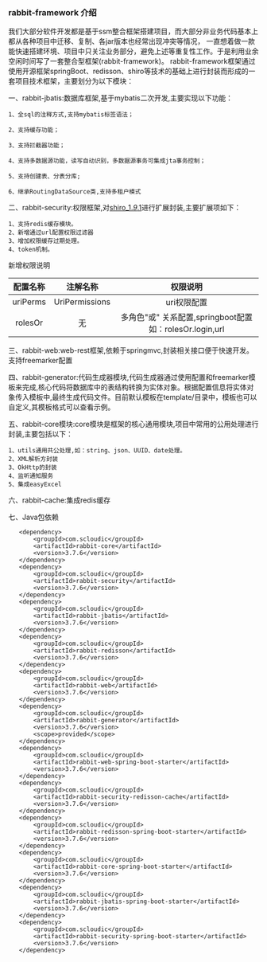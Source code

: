 ### rabbit-framework 介绍
我们大部分软件开发都是基于ssm整合框架搭建项目，而大部分非业务代码基本上都从各种项目中迁移、复制、各jar版本也经常出现冲突等情况，
一直想着做一款能快速搭建环境、项目中只关注业务部分，避免上述等重复性工作。于是利用业余空闲时间写了一套整合型框架(rabbit-framework)。
rabbit-framework框架通过使用开源框架springBoot、redisson、shiro等技术的基础上进行封装而形成的一套项目技术框架，主要划分为以下模块：

一、rabbit-jbatis:数据库框架,基于mybatis二次开发,主要实现以下功能：

	1、全sql的注释方式,支持mybatis标签语法；
	
	2、支持缓存功能；
	
	3、支持拦截器功能；
	
	4、支持多数据源功能，读写自动识别，多数据源事务可集成jta事务控制；
	
	5、支持创建表、分表分库;
	
	6、继承RoutingDataSource类,支持多租户模式 
	

二、rabbit-security:权限框架,对[shiro_1._9_.1](https://github.com/apache/shiro/)进行扩展封装,主要扩展项如下：

    1、支持redis缓存模块。
    2、新增通过url配置权限过滤器
    3、增加权限缓存过期处理。
    4、token机制。
   
   新增权限说明
    
   | 配置名称 | 注解名称 | 权限说明|
   | :-----:| :----: |:----: |
   | uriPerms | UriPermissions | uri权限配置 |
   | rolesOr | 无 | 多角色"或" 关系配置,springboot配置如：rolesOr.login,url |

三、rabbit-web:web-rest框架,依赖于springmvc,封装相关接口便于快速开发。支持freemarker配置

四、rabbit-generator:代码生成器模块,代码生成器通过使用配置和freemarker模板来完成,核心代码将数据库中的表结构转换为实体对象。根据配置信息将实体对象传入模板中,最终生成代码文件。目前默认模板在template/目录中，模板也可以自定义,其模板格式可以查看示例。

五、rabbit-core模块:core模块是框架的核心通用模块,项目中常用的公用处理进行封装,主要包括以下：

    1、utils通用共公处理,如：string、json、UUID、date处理。
    2、XML解析方封装
    3、OkHttp的封装
    4、监听通知服务
    5、集成easyExcel
   

六、rabbit-cache:集成redis缓存

七、Java包依赖
````
   <dependency>
       <groupId>com.scloudic</groupId>
       <artifactId>rabbit-core</artifactId>
       <version>3.7.6</version>
   </dependency>
   <dependency>
       <groupId>com.scloudic</groupId>
       <artifactId>rabbit-security</artifactId>
       <version>3.7.6</version>
   </dependency>
   <dependency>
       <groupId>com.scloudic</groupId>
       <artifactId>rabbit-jbatis</artifactId>
       <version>3.7.6</version>
   </dependency>
   <dependency>
       <groupId>com.scloudic</groupId>
       <artifactId>rabbit-redisson</artifactId>
       <version>3.7.6</version>
   </dependency>
   <dependency>
       <groupId>com.scloudic</groupId>
       <artifactId>rabbit-web</artifactId>
       <version>3.7.6</version>
   </dependency>
   <dependency>
       <groupId>com.scloudic</groupId>
       <artifactId>rabbit-generator</artifactId>
       <version>3.7.6</version>
       <scope>provided</scope>
   </dependency>
   <dependency>
       <groupId>com.scloudic</groupId>
       <artifactId>rabbit-web-spring-boot-starter</artifactId>
       <version>3.7.6</version>
   </dependency>
   <dependency>
       <groupId>com.scloudic</groupId>
       <artifactId>rabbit-security-redisson-cache</artifactId>
       <version>3.7.6</version>
   </dependency>
   <dependency>
       <groupId>com.scloudic</groupId>
       <artifactId>rabbit-redisson-spring-boot-starter</artifactId>
       <version>3.7.6</version>
   </dependency>
   <dependency>
       <groupId>com.scloudic</groupId>
       <artifactId>rabbit-core-spring-boot-starter</artifactId>
       <version>3.7.6</version>
   </dependency>
   <dependency>
       <groupId>com.scloudic</groupId>
       <artifactId>rabbit-jbatis-spring-boot-starter</artifactId>
       <version>3.7.6</version>
   </dependency>
   <dependency>
       <groupId>com.scloudic</groupId>
       <artifactId>rabbit-security-spring-boot-starter</artifactId>
       <version>3.7.6</version>
   </dependency>
````
